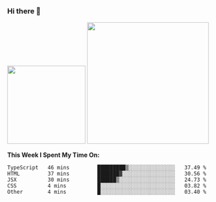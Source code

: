 ### Hi there 👋

<!--
**nestor22/nestor22** is a ✨ _special_ ✨ repository because its `README.md` (this file) appears on your GitHub profile.

Here are some ideas to get you started:

- 🔭 I’m currently working on ...
- 🌱 I’m currently learning ...
- 👯 I’m looking to collaborate on ...
- 🤔 I’m looking for help with ...
- 💬 Ask me about ...
- 📫 How to reach me: ...
- 😄 Pronouns: ...
- ⚡ Fun fact: ...
-->


<img height="180em" src="https://github-readme-stats.vercel.app/api?username=nestor22&show_icons=true&hide_border=true&&count_private=true&include_all_commits=true&theme=radical" />
<img height="280em" src="https://github-readme-stats.vercel.app/api/top-langs/?username=nestor22&layout=compact)](https://github.com/nestor22/github-readme-stats&theme=radical"  />



**This Week I Spent My Time On:**
<!--START_SECTION:waka-->
```text
TypeScript   46 mins         █████████▒░░░░░░░░░░░░░░░   37.49 % 
HTML         37 mins         ███████▓░░░░░░░░░░░░░░░░░   30.56 % 
JSX          30 mins         ██████▒░░░░░░░░░░░░░░░░░░   24.73 % 
CSS          4 mins          █░░░░░░░░░░░░░░░░░░░░░░░░   03.82 % 
Other        4 mins          █░░░░░░░░░░░░░░░░░░░░░░░░   03.40 % 
```
<!--END_SECTION:waka-->


